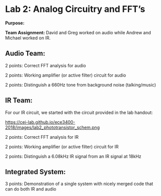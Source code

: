 #  Lab 2: Analog Circuitry and FFT’s

**Purpose:**

**Team Assignment:** David and Greg worked on audio while Andrew and Michael worked on IR.

## Audio Team:

2 points: Correct FFT analysis for audio

2 points: Working amplifier (or active filter) circuit for audio

2 points: Distinguish a 660Hz tone from background noise (talking/music)

## IR Team:

For our IR circuit, we started with the circuit provided in the lab handout:

https://cei-lab.github.io/ece3400-2018/images/lab2_phototransistor_schem.png

2 points: Correct FFT analysis for IR

2 points: Working amplifier (or active filter) circuit for IR

2 points: Distinguish a 6.08kHz IR signal from an IR signal at 18kHz

## Integrated System:

3 points: Demonstration of a single system with nicely merged code that can do both IR and audio
